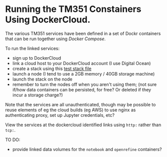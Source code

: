 # Running the TM351 Constainers Using DockerCloud.

The various TM351 services have been defined in a set of Dockr containers that can be run together using *Docker Compose*.

To run the linked services:

- sign up to DockerCloud
- link a cloud host to your DockerCloud account (I use Digital Ocean)
- create a stack using this [test stack file](https://raw.githubusercontent.com/psychemedia/ou-tm351/master/tm351_builder_unversioned/docs/stacks/tm351_test_stack.yaml)
- launch a node (I tend to use a 2GB memory / 40GB storage machine)
- launch the stack on the node
- remember to turn the nodes off when you aren't using them; (not sure if/how data containers can be persisted, for free? Or deleted if they incur a storage charge?)

Note that the services are all unauthenticated, though may be possible to reuse elements of eg the cloud builds (eg AWS) to use nginx as authenticating proxy, set up Jupyter credentials, etc?

View the services at the dockercloud identified links using `http:` rather than `tcp:`.

TO DO:

- provide linked data volumes for the `notebook` and `openrefine` containers?
